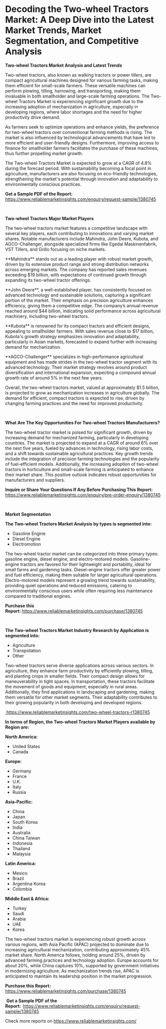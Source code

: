 <p><h1>Decoding the Two-wheel Tractors Market: A Deep Dive into the Latest Market Trends, Market Segmentation, and Competitive Analysis</h1></p><p><strong>Two-wheel Tractors Market Analysis and Latest Trends</strong></p>
<p><p>Two-wheel tractors, also known as walking tractors or power tillers, are compact agricultural machines designed for various farming tasks, making them efficient for small-scale farmers. These versatile machines can perform plowing, tilling, harrowing, and transporting, making them invaluable in both smallholder and large-scale farming operations. The Two-wheel Tractors Market is experiencing significant growth due to the increasing adoption of mechanization in agriculture, especially in developing regions, where labor shortages and the need for higher productivity drive demand.</p><p>As farmers seek to optimize operations and enhance yields, the preference for two-wheel tractors over conventional farming methods is rising. The market is also influenced by technological advancements that have led to more efficient and user-friendly designs. Furthermore, improving access to finance for smallholder farmers facilitates the purchase of these machines, thus further propelling market growth.</p><p>The Two-wheel Tractors Market is expected to grow at a CAGR of 4.8% during the forecast period. With sustainability becoming a focal point in agriculture, manufacturers are also focusing on eco-friendly technologies, strengthening the market's potential through innovation and adaptability to environmentally conscious practices.</p></p>
<p><strong>Get a Sample PDF of the Report:&nbsp;</strong> <a href="https://www.reliablemarketinsights.com/enquiry/request-sample/1380745?utm_campaign=2532&utm_medium=2&utm_source=Github&utm_content=ia&utm_term=22032025&utm_id=two-wheel-tractors">https://www.reliablemarketinsights.com/enquiry/request-sample/1380745</a></p>
<p>&nbsp;</p>
<p><strong>Two-wheel Tractors Major Market Players</strong></p>
<p><p>The two-wheel tractors market features a competitive landscape with several key players, each contributing to innovations and varying market shares. Notable manufacturers include Mahindra, John Deere, Kubota, and AGCO-Challenger, alongside specialized firms like Egedal Maskinenfabrik, VST Tillers, and Grillo focusing on niche markets.</p><p>**Mahindra** stands out as a leading player with robust market growth, driven by its extensive product range and strong distribution networks across emerging markets. The company has reported sales revenues exceeding $19 billion, with expectations of continued growth through expanding its two-wheel tractor offerings.</p><p>**John Deere**, a well-established player, has consistently focused on advanced technology and sustainable solutions, capturing a significant portion of the market. Their emphasis on precision agriculture enhances efficiency, giving them a competitive edge. The company’s annual revenue reached around $44 billion, indicating solid performance across agricultural machinery, including two-wheel tractors.</p><p>**Kubota** is renowned for its compact tractors and efficient designs, appealing to smallholder farmers. With sales revenue close to $17 billion, Kubota's growth strategy emphasizes innovation and adaptability, particularly in Asian markets, forecasted to expand further with increasing demand for mechanization.</p><p>**AGCO-Challenger** specializes in high-performance agricultural equipment and has made strides in the two-wheel tractor segment with its advanced technology. Their market strategy revolves around product diversification and international expansion, expecting a compound annual growth rate of around 5% in the next few years.</p><p>Overall, the two-wheel tractors market, valued at approximately $1.5 billion, is projected to grow as mechanization increases in agriculture globally. The demand for efficient, compact tractors is expected to rise, driven by changing farming practices and the need for improved productivity.</p></p>
<p>&nbsp;</p>
<p><strong>What Are The Key Opportunities For Two-wheel Tractors Manufacturers?</strong></p>
<p><p>The two-wheel tractor market is poised for significant growth, driven by increasing demand for mechanized farming, particularly in developing countries. The market is projected to expand at a CAGR of around 6% over the next five years, fueled by advances in technology, rising labor costs, and a shift towards sustainable agricultural practices. Key growth trends include the integration of precision farming technologies and the popularity of fuel-efficient models. Additionally, the increasing adoption of two-wheel tractors in horticulture and small-scale farming is anticipated to enhance their market share. This positive outlook indicates robust opportunities for manufacturers and suppliers.</p></p>
<p><strong>Inquire or Share Your Questions If Any Before Purchasing This Report:</strong> <a href="https://www.reliablemarketinsights.com/enquiry/pre-order-enquiry/1380745?utm_campaign=2532&utm_medium=2&utm_source=Github&utm_content=ia&utm_term=22032025&utm_id=two-wheel-tractors">https://www.reliablemarketinsights.com/enquiry/pre-order-enquiry/1380745</a></p>
<p>&nbsp;</p>
<p><strong>Market Segmentation</strong></p>
<p><strong>The Two-wheel Tractors Market Analysis by types is segmented into:</strong></p>
<p><ul><li>Gasoline Engine</li><li>Diesel Engine</li><li>Electromotion</li></ul></p>
<p><p>The two-wheel tractor market can be categorized into three primary types: gasoline engine, diesel engine, and electro-motored models. Gasoline-engine tractors are favored for their lightweight and portability, ideal for small farms and gardening tasks. Diesel-engine tractors offer greater power and fuel efficiency, making them suitable for larger agricultural operations. Electro-motored models represent a growing trend towards sustainability, providing quiet operations and reduced emissions, catering to environmentally conscious users while often requiring less maintenance compared to traditional engines.</p></p>
<p><strong>Purchase this Report:&nbsp;</strong><a href="https://www.reliablemarketinsights.com/purchase/1380745?utm_campaign=2532&utm_medium=2&utm_source=Github&utm_content=ia&utm_term=22032025&utm_id=two-wheel-tractors">https://www.reliablemarketinsights.com/purchase/1380745</a></p>
<p>&nbsp;</p>
<p><strong>The Two-wheel Tractors Market Industry Research by Application is segmented into:</strong></p>
<p><ul><li>Agriculture</li><li>Transpotation</li><li>Other</li></ul></p>
<p><p>Two-wheel tractors serve diverse applications across various sectors. In agriculture, they enhance farm productivity by efficiently plowing, tilling, and planting crops in smaller fields. Their compact design allows for maneuverability in tight spaces. In transportation, these tractors facilitate the movement of goods and equipment, especially in rural areas. Additionally, they find applications in landscaping and gardening, making them versatile for other market segments. Their adaptability contributes to their growing popularity in both developing and developed regions.</p></p>
<p><a href="https://www.reliablemarketinsights.com/two-wheel-tractors-r1380745?utm_campaign=2532&utm_medium=2&utm_source=Github&utm_content=ia&utm_term=22032025&utm_id=two-wheel-tractors">&nbsp;https://www.reliablemarketinsights.com/two-wheel-tractors-r1380745</a></p>
<p><strong>In terms of Region, the Two-wheel Tractors Market Players available by Region are:</strong></p>
<p>
    <p> <strong> North America: </strong>
        <ul>
            <li>United States</li>
            <li>Canada</li>
        </ul>
        </p> 
    <p> <strong> Europe: </strong>
        <ul>
            <li>Germany</li>
            <li>France</li>
            <li>U.K.</li>
            <li>Italy</li>
            <li>Russia</li>
        </ul>
        </p> 
    <p> <strong> Asia-Pacific: </strong>
        <ul>
            <li>China</li>
            <li>Japan</li>
            <li>South Korea</li>
            <li>India</li>
            <li>Australia</li>
            <li>China Taiwan</li>
            <li>Indonesia</li>
            <li>Thailand</li>
            <li>Malaysia</li>
        </ul>
        </p> 
    <p> <strong> Latin America: </strong>
        <ul>
            <li>Mexico</li>
            <li>Brazil</li>
            <li>Argentina Korea</li>
            <li>Colombia</li>
        </ul>
        </p> 
    <p> <strong> Middle East & Africa: </strong>
        <ul>
            <li>Turkey</li>
            <li>Saudi</li>
            <li>Arabia</li>
            <li>UAE</li>
            <li>Korea</li>
        </ul>
    </p>
    </p>
<p><p>The two-wheel tractors market is experiencing robust growth across various regions, with Asia Pacific (APAC) projected to dominate due to increasing agricultural mechanization, contributing approximately 45% market share. North America follows, holding around 25%, driven by advanced farming practices and technology adoption. Europe accounts for about 20%, while China captures 10%, supported by government initiatives in modernizing agriculture. As mechanization trends rise, APAC is anticipated to maintain its leadership position in the market progression.</p></p>
<p><strong>Purchase this Report: </strong><a href="https://www.reliablemarketinsights.com/purchase/1380745?utm_campaign=2532&utm_medium=2&utm_source=Github&utm_content=ia&utm_term=22032025&utm_id=two-wheel-tractors">https://www.reliablemarketinsights.com/purchase/1380745</a></p>
<p>&nbsp;<strong>Get a Sample PDF of the Report:&nbsp;&nbsp;</strong><a href="https://www.reliablemarketinsights.com/enquiry/request-sample/1380745?utm_campaign=2532&utm_medium=2&utm_source=Github&utm_content=ia&utm_term=22032025&utm_id=two-wheel-tractors">https://www.reliablemarketinsights.com/enquiry/request-sample/1380745</a></p>
<p><strong></strong></p>
<p>Check more reports on <a href="https://www.reliablemarketinsights.com/?utm_campaign=2532&utm_medium=2&utm_source=Github&utm_content=ia&utm_term=22032025&utm_id=two-wheel-tractors">https://www.reliablemarketinsights.com/</a></p>